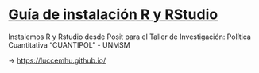 # [Guía de instalación R y RStudio](https://luccemhu.github.io/)

Instalemos R y Rstudio desde Posit para el Taller de Investigación: Política Cuantitativa “CUANTIPOL” - UNMSM

-> https://luccemhu.github.io/
